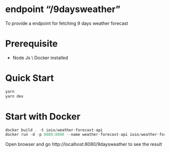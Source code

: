 # endpoint “/9daysweather”

To provide a endpoint for fetching 9 days weather forecast

# Prerequisite

- Node Js \ Docker installed

# Quick Start

```js
yarn
yarn dev
```

# Start with Docker

```js
docker build . -t ioio/weather-forecast-api
docker run -d -p 8080:8080 --name weather-forecast-api ioio/weather-forecast-api
```

Open browser and go http://localhost:8080/9daysweather to see the result

